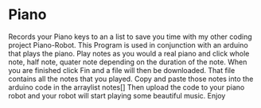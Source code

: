 # Piano
Records your Piano keys to an a list to save you time with my other coding project Piano-Robot.
This Program is used in conjunction with an arduino that plays the piano.
Play notes as you would a real piano and click whole note, half note, quater note depending on the duration of the note.
When you are finished click Fin and a file will then be downloaded.
That file contains all the notes that you played.
Copy and paste those notes into the arduino code in the arraylist notes[]
Then upload the code to your piano robot and your robot will start playing some beautiful music.
Enjoy
